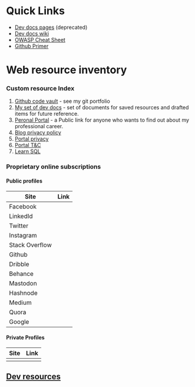 # Quick Links

* [Dev docs pages](https://github.com/CliffCrerar/dev-docz/tree/master/src/pages) (deprecated)
* [Dev docs wiki](https://github.com/CliffCrerar/CliffCrerar.github.io/wiki)
* [OWASP Cheat Sheet](https://cheatsheetseries.owasp.org/cheatsheets/Content_Security_Policy_Cheat_Sheet.html)
* [Github Primer](https://primer.style:)

# Web resource inventory

### Custom resource Index

1. [Github code vault](https://cliffcrerar.github.io/gitfolio/) - see my git portfolio
2. [My set of dev docs](http://http://devdocz.gq/) - set of documents for saved resources and drafted items for future reference.
3. [Peronal Portal](cliff-crerar.tech) - a Public link for anyone who wants to find out about my professional career.
4. [Blog privacy policy]()
5. [Portal privacy]()
5. [Portal T&C]()
5. [Learn SQL]()

### Proprietary online subscriptions

#### Public profiles

|Site|Link|
|---|--|
|Facebook||
|LinkedId||
|Twitter||
|Instagram||
|Stack Overflow||
|Github||
|Dribble||
|Behance||
|Mastodon||
|Hashnode||
|Medium||
|Quora||
|Google||

#### Private Profiles

|Site|Link|
|-----|----|
| | |

## [Dev resources](https://raw.githubusercontent.com/CliffCrerar/CliffCrerar.github.io/master/Dev%20resources)


